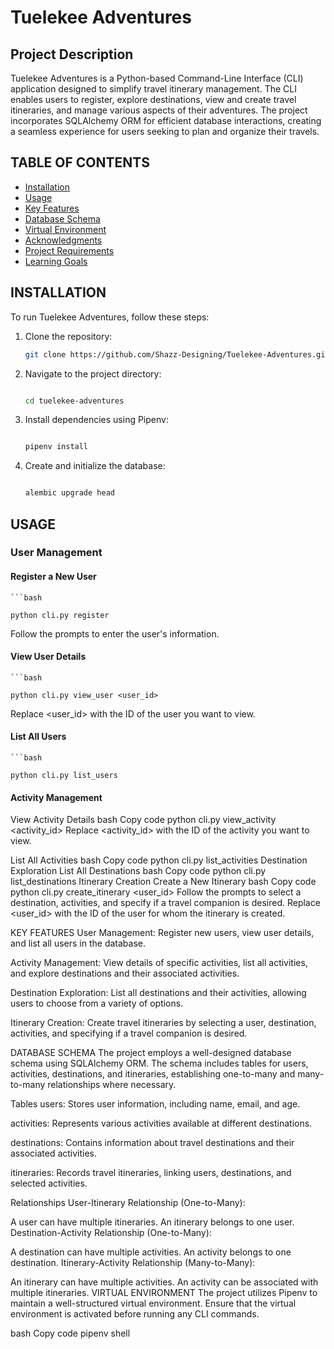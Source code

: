 # Tuelekee Adventures

## Project Description

Tuelekee Adventures is a Python-based Command-Line Interface (CLI) application designed to simplify travel itinerary management. The CLI enables users to register, explore destinations, view and create travel itineraries, and manage various aspects of their adventures. The project incorporates SQLAlchemy ORM for efficient database interactions, creating a seamless experience for users seeking to plan and organize their travels.

## TABLE OF CONTENTS

- [Installation](#installation)
- [Usage](#usage)
- [Key Features](#key-features)
- [Database Schema](#database-schema)
- [Virtual Environment](#virtual-environment)
- [Acknowledgments](#acknowledgments)
- [Project Requirements](#project-requirements)
- [Learning Goals](#learning-goals)

## INSTALLATION

To run Tuelekee Adventures, follow these steps:

1. Clone the repository:

   ```bash
   git clone https://github.com/Shazz-Designing/Tuelekee-Adventures.git

2. Navigate to the project directory:

    ```bash

   cd tuelekee-adventures

3. Install dependencies using Pipenv:

    ```bash

    pipenv install

4. Create and initialize the database: 

    ```bash

    alembic upgrade head


## USAGE

### User Management

#### Register a New User

    ```bash

    python cli.py register


Follow the prompts to enter the user's information.

#### View User Details
    
    ```bash

    python cli.py view_user <user_id>

Replace <user_id> with the ID of the user you want to view.

#### List All Users
    
    ```bash

    python cli.py list_users

#### Activity Management
View Activity Details
bash
Copy code
python cli.py view_activity <activity_id>
Replace <activity_id> with the ID of the activity you want to view.

List All Activities
bash
Copy code
python cli.py list_activities
Destination Exploration
List All Destinations
bash
Copy code
python cli.py list_destinations
Itinerary Creation
Create a New Itinerary
bash
Copy code
python cli.py create_itinerary <user_id>
Follow the prompts to select a destination, activities, and specify if a travel companion is desired. Replace <user_id> with the ID of the user for whom the itinerary is created.

KEY FEATURES
User Management: Register new users, view user details, and list all users in the database.

Activity Management: View details of specific activities, list all activities, and explore destinations and their associated activities.

Destination Exploration: List all destinations and their activities, allowing users to choose from a variety of options.

Itinerary Creation: Create travel itineraries by selecting a user, destination, activities, and specifying if a travel companion is desired.

DATABASE SCHEMA
The project employs a well-designed database schema using SQLAlchemy ORM. The schema includes tables for users, activities, destinations, and itineraries, establishing one-to-many and many-to-many relationships where necessary.

Tables
users: Stores user information, including name, email, and age.

activities: Represents various activities available at different destinations.

destinations: Contains information about travel destinations and their associated activities.

itineraries: Records travel itineraries, linking users, destinations, and selected activities.

Relationships
User-Itinerary Relationship (One-to-Many):

A user can have multiple itineraries.
An itinerary belongs to one user.
Destination-Activity Relationship (One-to-Many):

A destination can have multiple activities.
An activity belongs to one destination.
Itinerary-Activity Relationship (Many-to-Many):

An itinerary can have multiple activities.
An activity can be associated with multiple itineraries.
VIRTUAL ENVIRONMENT
The project utilizes Pipenv to maintain a well-structured virtual environment. Ensure that the virtual environment is activated before running any CLI commands.

bash
Copy code
pipenv shell
